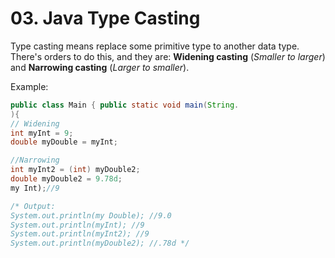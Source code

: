 # 03. Java Type Casting

Type casting means replace some primitive type to another data type. There's orders to do this, and they are: **Widening casting** (*Smaller to larger*) and **Narrowing casting** (*Larger to smaller*).

Example:

```java
public class Main { public static void main(String.
){ 
// Widening
int myInt = 9;
double myDouble = myInt;

//Narrowing
int myInt2 = (int) myDouble2;
double myDouble2 = 9.78d;
my Int);//9

/* Output:
System.out.println(my Double); //9.0
System.out.println(myInt); //9
System.out.println(myInt2); //9
System.out.println(myDouble2); //.78d */
```